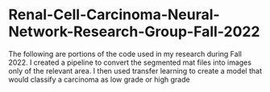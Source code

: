 # Renal-Cell-Carcinoma-Neural-Network-Research-Group-Fall-2022
The following are portions of the code used in my research during Fall 2022. I created a pipeline to convert the segmented mat files into images only of the relevant area. I then used transfer learning to create a model that would classify a carcinoma as low grade or high grade
